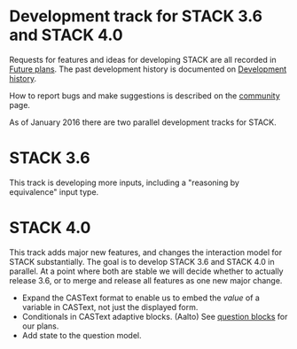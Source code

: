 # Development track for STACK 3.6 and STACK 4.0

Requests for features and ideas for developing STACK are all recorded in [Future plans](Future_plans.md). The
past development history is documented on [Development history](Development_history.md).

How to report bugs and make suggestions is described on the [community](../About/Community.md) page.

As of January 2016 there are two parallel development tracks for STACK.

# STACK 3.6

This track is developing more inputs, including a "reasoning by equivalence" input type.

# STACK 4.0

This track adds major new features, and changes the interaction model for STACK substantially.  The goal is to develop STACK 3.6 and STACK 4.0 in parallel.  At a point where both are stable we will decide whether to actually release 3.6, or to merge and release all features as one new major change.

* Expand the CASText format to enable us to embed the _value_ of a variable in CASText, not just the displayed form.
* Conditionals in CASText adaptive blocks. (Aalto) See [question blocks](../Authoring/Question_blocks.md) for our plans.
* Add state to the question model.



